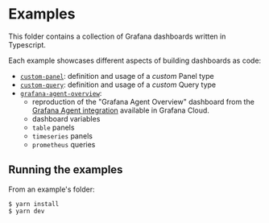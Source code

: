 # Examples

This folder contains a collection of Grafana dashboards written in Typescript.

Each example showcases different aspects of building dashboards as code:

* [`custom-panel`](./custom-panel): definition and usage of a _custom_ Panel type
* [`custom-query`](./custom-query): definition and usage of a _custom_ Query type
* [`grafana-agent-overview`](./grafana-agent-overview):
    * reproduction of the "Grafana Agent Overview" dashboard from the [Grafana Agent integration](https://grafana.com/docs/grafana-cloud/monitor-infrastructure/integrations/integration-reference/integration-grafana-agent/) available in Grafana Cloud.
    * dashboard variables
    * `table` panels
    * `timeseries` panels
    * `prometheus` queries

## Running the examples

From an example's folder:

```console
$ yarn install
$ yarn dev
```
